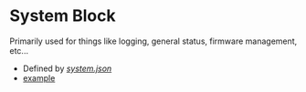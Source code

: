 # System Block

Primarily used for things like logging, general status, firmware management, etc...

* Defined by [<em>system.json</em>](../schema/state_system.json)
* [example](../tests/state.tests/example.json)
